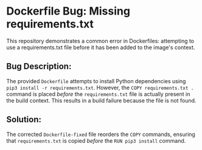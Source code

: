 # Dockerfile Bug: Missing requirements.txt

This repository demonstrates a common error in Dockerfiles: attempting to use a requirements.txt file before it has been added to the image's context.

## Bug Description:

The provided `Dockerfile` attempts to install Python dependencies using `pip3 install -r requirements.txt`.  However, the `COPY requirements.txt .` command is placed *before* the `requirements.txt` file is actually present in the build context. This results in a build failure because the file is not found.

## Solution:

The corrected `Dockerfile-fixed` file reorders the `COPY` commands, ensuring that `requirements.txt` is copied *before* the `RUN pip3 install` command.
